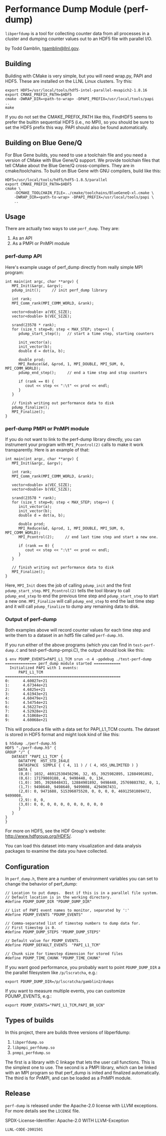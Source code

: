 Performance Dump Module (perf-dump)
============================================

`libperfdump` is a tool for collecting counter data from all processes in a
cluster and dumping counter values out to an HDF5 file with parallel I/O.

by Todd Gamblin, tgamblin@llnl.gov.

Building
-----------------
Building with CMake is very simple, but you will need wrap.py, PAPI and HDF5.
These are installed on the LLNL Linux clusters. Try this:

    export HDF5=/usr/local/tools/hdf5-intel-parallel-mvapich2-1.8.16
    export CMAKE_PREFIX_PATH=$HDF5
    cmake -DWRAP_DIR=<path-to-wrap> -DPAPI_PREFIX=/usr/local/tools/papi  ..
    make

If you do not set the CMAKE_PREFIX_PATH like this, FindHDF5 seems to prefer
the builtin sequential HDF5 (i.e., no MPI), so you should be sure to set
the HDF5 prefix this way.  PAPI should also be found automatically.

Building on Blue Gene/Q
-----------------
For Blue Gene builds, you need to use a toolchain file and you need a version
of CMake with Blue Gene/Q support.  We provide toolchain files that tell CMake
about the Blue Gene/Q cross-compilers.  They are in cmake/toolchains.  To build
on Blue Gene with GNU compilers, build like this:

    HDF5=/usr/local/tools/hdf5/hdf5-1.8.5/parallel
    export CMAKE_PREFIX_PATH=$HDF5
    cmake \
        -DCMAKE_TOOLCHAIN_FILE=../cmake/toolchains/BlueGeneQ-xl.cmake \
        -DWRAP_DIR=<path-to-wrap> -DPAPI_PREFIX=/usr/local/tools/papi \
        ..

Usage
-----------------

There are actually two ways to use `perf_dump`.  They are:

1. As an API
2. As a PMPI or PnMPI module

### perf-dump API
Here's example usage of perf_dump directly from really simple MPI program:

    int main(int argc, char **argv) {
       MPI_Init(&argc, &argv);
       pdump_init();     // init perf_dump library

       int rank;
       MPI_Comm_rank(MPI_COMM_WORLD, &rank);

       vector<double> a(VEC_SIZE);
       vector<double> b(VEC_SIZE);

       srand(23578 * rank);
       for (size_t step=0; step < MAX_STEP; step++) {
          pdump_start_step();   // start a time step, starting counters

          init_vector(a);
          init_vector(b);
          double d = dot(a, b);

          double prod;
          MPI_Reduce(&d, &prod, 1, MPI_DOUBLE, MPI_SUM, 0, MPI_COMM_WORLD);
          pdump_end_step();     // end a time step and stop counters

          if (rank == 0) {
             cout << step << ":\t" << prod << endl;
          }
       }

       // finish writing out performance data to disk
       pdump_finalize();
       MPI_Finalize();
    }

### perf-dump PMPI or PnMPI module
If you do not want to link to the perf-dump library directly, you can
instrument your program with `MPI_Pcontrol(2)` calls to make it work
transparently.  Here is an example of that:

    int main(int argc, char **argv) {
       MPI_Init(&argc, &argv);

       int rank;
       MPI_Comm_rank(MPI_COMM_WORLD, &rank);

       vector<double> a(VEC_SIZE);
       vector<double> b(VEC_SIZE);

       srand(23578 * rank);
       for (size_t step=0; step < MAX_STEP; step++) {
          init_vector(a);
          init_vector(b);
          double d = dot(a, b);

          double prod;
          MPI_Reduce(&d, &prod, 1, MPI_DOUBLE, MPI_SUM, 0, MPI_COMM_WORLD);
          MPI_Pcontrol(2);     // end last time step and start a new one.

          if (rank == 0) {
             cout << step << ":\t" << prod << endl;
          }
       }

       // finish writing out performance data to disk
       MPI_Finalize();
    }

Here, `MPI_Init` does the job of calling `pdump_init` and the first
`pdump_start_step`.  `MPI_Pcontrol(2)` tells the tool library to call
`pdump_end_step` to end the previous time step and `pdump_start_step`
to start a new one.  `MPI_Finalize` will call `pdump_end_step` to end
the last time step and it will call `pdump_finalize` to dump any
remaining data to disk.

### Output of perf-dump

Both examples above will record counter values for each time step and
write them to a dataset in an hdf5 file called `perf-dump.h5`.

If you run either of the above programs (which you can find in
`test-perf-dump.C` and test-perf-dump-pmpi.C), the output should look
like this:

    $ env PDUMP_EVENTS=PAPI_L1_TCM srun -n 4 -ppdebug ./test-perf-dump
    ============== perf_dump module started ============
      Initialized PAPI with 1 events:
          PAPI_L1_TCM
    ====================================================
    0:      4.60027e+21
    1:      4.67344e+21
    2:      4.6825e+21
    3:      4.61943e+21
    4:      4.60479e+21
    5:      4.54754e+21
    6:      4.56227e+21
    7:      4.52928e+21
    8:      4.51068e+21
    9:      4.60068e+21

This will produce a file with a data set for PAPI_L1_TCM counts.  The
dataset is stored in HDF5 format and might look kind of like this:

    $ h5dump ./perf-dump.h5
    HDF5 "./perf-dump.h5" {
    GROUP "/" {
       DATASET "PAPI_L1_TCM" {
          DATATYPE  H5T_STD_I64LE
          DATASPACE  SIMPLE { ( 4, 11 ) / ( 4, H5S_UNLIMITED ) }
          DATA {
          (0,0): 1032, 46912530456296, 32, 65, 3925982895, 12884901892,
          (0,6): 17179869188, 4, 9498448, 0, 134,
          (1,0): 305, 3926048431, 12884901892, 9498448, 25769803782, 0, 1,
          (1,7): 9498640, 9498640, 9499008, 4294967431,
          (2,0): 0, 9471688, 515396075520, 0, 0, 0, 0, 46912501089472, 9499008,
          (2,9): 0, 0,
          (3,0): 0, 0, 0, 0, 0, 0, 0, 0, 0, 0, 0
          }
       }
    }
    }

For more on HDF5, see the HDF Group's website: http://www.hdfgroup.org/HDF5/.

You can load this dataset into many visualization and data analysis packages to
examine the data you have collected.

Configuration
------------------------

In `perf_dump.h`, there are a number of environment variables you can set to change
the behavior of perf_dump:

    // Location to put dumps.  Best if this is in a parallel file system.
    // Default location is in the working directory.
    #define PDUMP_DUMP_DIR "PDUMP_DUMP_DIR"

    // List of PAPI event names to monitor, separated by ':'
    #define PDUMP_EVENTS "PDUMP_EVENTS"

    // Comma-separated list of timestep numbers to dump data for.
    // First timestep is 0.
    #define PDUMP_DUMP_STEPS "PDUMP_DUMP_STEPS"

    // Default value for PDUMP_EVENTS.
    #define PDUMP_DEFAULT_EVENTS  "PAPI_L1_TCM"

    // Chunk size for timestep dimension for stored files
    #define PDUMP_TIME_CHUNK "PDUMP_TIME_CHUNK"

If you want good performance, you probably want to point `PDUMP_DUMP_DIR` a the
parallel filesystem like `/p/lscratcha`, e.g.:

    export PDUMP_DUMP_DIR=/p/lscratcha/gamblin2/dumps

If you want to measure multiple events, you can customize PDUMP_EVENTS, e.g.:

    export PDUMP_EVENTS="PAPI_L1_TCM,PAPI_BR_UCN"


Types of builds
------------------------

In this project, there are builds three versions of libperfdump:

1. `libperfdump.so`
2. `libpmpi_perfdump.so`
2. `pnmpi_perfdump.so`

The first is a library with C linkage that lets the user call functions.  This is
the simplest one to use.  The second is a PMPI library, which can be linked
with an MPI program so that perf_dump is inited and finalized automatically.
The third is for PnMPI, and can be loaded as a PnMPI module.



Release
-------------

`perf-dump` is released under the Apache-2.0 license with LLVM exceptions. For more
details see the `LICENSE` file.

SPDX-License-Identifier: Apache-2.0 WITH LLVM-Exception

`LLNL-CODE-2001501`

